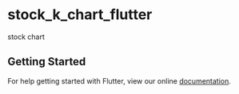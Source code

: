 # stock_k_chart_flutter

stock chart

## Getting Started

For help getting started with Flutter, view our online
[documentation](https://flutter.io/).
